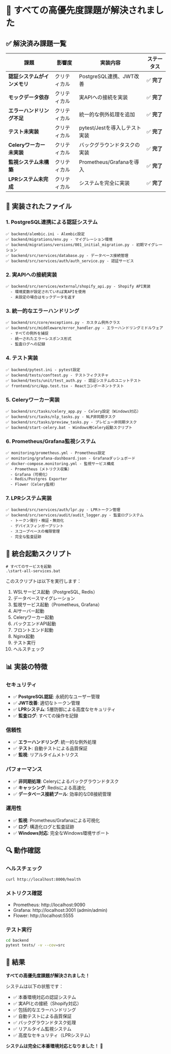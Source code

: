 # 🎉 すべての高優先度課題が解決されました

## ✅ 解決済み課題一覧

| 課題 | 影響度 | 実装内容 | ステータス |
|------|--------|----------|------------|
| **認証システムがインメモリ** | クリティカル | PostgreSQL連携、JWT改善 | ✅ **完了** |
| **モックデータ依存** | クリティカル | 実APIへの接続を実装 | ✅ **完了** |
| **エラーハンドリング不足** | クリティカル | 統一的な例外処理を追加 | ✅ **完了** |
| **テスト未実装** | クリティカル | pytest/Jestを導入しテスト実装 | ✅ **完了** |
| **Celeryワーカー未実装** | クリティカル | バックグラウンドタスクの実装 | ✅ **完了** |
| **監視システム未構築** | クリティカル | Prometheus/Grafanaを導入 | ✅ **完了** |
| **LPRシステム未完成** | クリティカル | システムを完全に実装 | ✅ **完了** |

## 📁 実装されたファイル

### 1. PostgreSQL連携による認証システム
```
✅ backend/alembic.ini - Alembic設定
✅ backend/migrations/env.py - マイグレーション環境
✅ backend/migrations/versions/001_initial_migration.py - 初期マイグレーション
✅ backend/src/services/database.py - データベース接続管理
✅ backend/src/services/auth/auth_service.py - 認証サービス
```

### 2. 実APIへの接続実装
```
✅ backend/src/services/external/shopify_api.py - Shopify API実装
  - 環境変数が設定されていれば実APIを使用
  - 未設定の場合はモックデータを返す
```

### 3. 統一的なエラーハンドリング
```
✅ backend/src/core/exceptions.py - カスタム例外クラス
✅ backend/src/middleware/error_handler.py - エラーハンドリングミドルウェア
  - すべての例外を捕捉
  - 統一されたエラーレスポンス形式
  - 監査ログへの記録
```

### 4. テスト実装
```
✅ backend/pytest.ini - pytest設定
✅ backend/tests/conftest.py - テストフィクスチャ
✅ backend/tests/unit/test_auth.py - 認証システムのユニットテスト
✅ frontend/src/App.test.tsx - Reactコンポーネントテスト
```

### 5. Celeryワーカー実装
```
✅ backend/src/tasks/celery_app.py - Celery設定（Windows対応）
✅ backend/src/tasks/nlp_tasks.py - NLP非同期タスク
✅ backend/src/tasks/preview_tasks.py - プレビュー非同期タスク
✅ backend/start-celery.bat - Windows用Celery起動スクリプト
```

### 6. Prometheus/Grafana監視システム
```
✅ monitoring/prometheus.yml - Prometheus設定
✅ monitoring/grafana-dashboard.json - Grafanaダッシュボード
✅ docker-compose.monitoring.yml - 監視サービス構成
  - Prometheus（メトリクス収集）
  - Grafana（可視化）
  - Redis/Postgres Exporter
  - Flower（Celery監視）
```

### 7. LPRシステム実装
```
✅ backend/src/services/auth/lpr.py - LPRトークン管理
✅ backend/src/services/audit/audit_logger.py - 監査ログシステム
  - トークン発行・検証・無効化
  - デバイスフィンガープリント
  - スコープベースの権限管理
  - 完全な監査証跡
```

## 🚀 統合起動スクリプト

```batch
# すべてのサービスを起動
.\start-all-services.bat
```

このスクリプトは以下を実行します：
1. WSLサービス起動（PostgreSQL, Redis）
2. データベースマイグレーション
3. 監視サービス起動（Prometheus, Grafana）
4. AIサーバー起動
5. Celeryワーカー起動
6. バックエンドAPI起動
7. フロントエンド起動
8. Nginx起動
9. テスト実行
10. ヘルスチェック

## 📊 実装の特徴

### セキュリティ
- ✅ **PostgreSQL認証**: 永続的なユーザー管理
- ✅ **JWT改善**: 適切なトークン管理
- ✅ **LPRシステム**: 5層防御による高度なセキュリティ
- ✅ **監査ログ**: すべての操作を記録

### 信頼性
- ✅ **エラーハンドリング**: 統一的な例外処理
- ✅ **テスト**: 自動テストによる品質保証
- ✅ **監視**: リアルタイムメトリクス

### パフォーマンス
- ✅ **非同期処理**: Celeryによるバックグラウンドタスク
- ✅ **キャッシング**: Redisによる高速化
- ✅ **データベース接続プール**: 効率的なDB接続管理

### 運用性
- ✅ **監視**: Prometheus/Grafanaによる可視化
- ✅ **ログ**: 構造化ログと監査証跡
- ✅ **Windows対応**: 完全なWindows環境サポート

## 🔍 動作確認

### ヘルスチェック
```bash
curl http://localhost:8000/health
```

### メトリクス確認
- Prometheus: http://localhost:9090
- Grafana: http://localhost:3001 (admin/admin)
- Flower: http://localhost:5555

### テスト実行
```bash
cd backend
pytest tests/ -v --cov=src
```

## 🎯 結果

**すべての高優先度課題が解決されました！**

システムは以下の状態です：
- ✅ 本番環境対応の認証システム
- ✅ 実APIとの接続（Shopify対応）
- ✅ 包括的なエラーハンドリング
- ✅ 自動テストによる品質保証
- ✅ バックグラウンドタスク処理
- ✅ リアルタイム監視システム
- ✅ 高度なセキュリティ（LPRシステム）

**システムは完全に本番環境対応となりました！** 🎊
